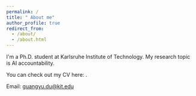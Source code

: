 ```yaml
---
permalink: /
title: " About me"
author_profile: true
redirect_from: 
  - /about/
  - /about.html
---
```

I'm a Ph.D. student at Karlsruhe Institute of Technology. My research topic is AI accountability.

You can check out my CV here: .

Email: guangyu.du@kit.edu

